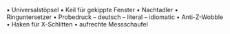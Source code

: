• Universalstöpsel
• Keil für gekippte Fenster
• Nachtadler
• Ringuntersetzer
• Probedruck
 – deutsch
 – literal
 – idiomatic
• Anti-Z-Wobble
• Haken für X-Schlitten
• aufrechte Messschaufel
